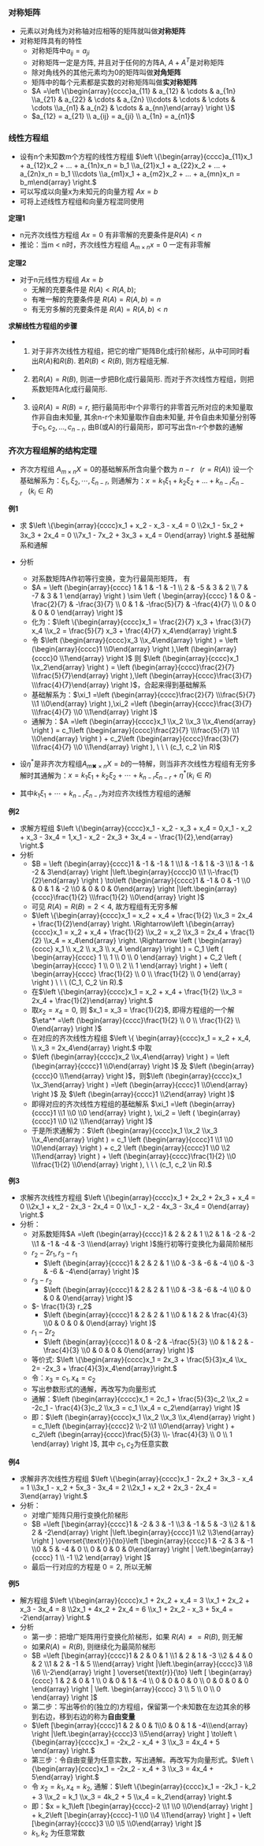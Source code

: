 ### 对称矩阵

- 元素以对角线为对称轴对应相等的矩阵就叫做**对称矩阵**
- 对称矩阵具有的特性
    * 对称矩阵中$a_{ij} = a_{ji}$
    * 对称矩阵一定是方阵, 并且对于任何的方阵A, $A + A^T$是对称矩阵
    * 除对角线外的其他元素均为0的矩阵叫做**对角矩阵**
    * 矩阵中的每个元素都是实数的对称矩阵叫做**实对称矩阵**
    * $A =\left \{\begin{array}{cccc}a_{11} & a_{12} & \cdots & a_{1n} \\a_{21} & a_{22} & \cdots & a_{2n} \\\cdots & \cdots & \cdots & \cdots \\a_{n1} & a_{n2} & \cdots & a_{nn}\end{array} \right \}$
    * $a_{12} = a_{21} \\ a_{ij} = a_{ji} \\ a_{1n} = a_{n1}$

### 线性方程组

- 设有n个未知数m个方程的线性方程组 $\left \{\begin{array}{cccc}a_{11}x_1 + a_{12}x_2 + ... + a_{1n}x_n = b_1  \\a_{21}x_1 + a_{22}x_2 + ... + a_{2n}x_n = b_1  \\\cdots \\a_{m1}x_1 + a_{m2}x_2 + ... + a_{mn}x_n = b_m\end{array} \right.$
- 可以写成以向量x为未知元的向量方程 $Ax = b$
- 可将上述线性方程组和向量方程混同使用

**定理1**

- n元齐次线性方程组 $Ax = 0$ 有非零解的充要条件是$R(A) < n$
- 推论：当m < n时，齐次线性方程组 $A_{m×n} x = 0$ 一定有非零解

**定理2**

- 对于n元线性方程组 $Ax=b$
    * 无解的充要条件是 $R(A) < R(A, b);$
    * 有唯一解的充要条件是 $R(A) = R(A,b) = n$
    * 有无穷多解的充要条件是 $R(A) = R(A,b) < n$

**求解线性方程组的步骤**

- 1) 对于非齐次线性方程组，把它的增广矩阵B化成行阶梯形，从中可同时看出$R(A)$和$R(B)$. 若$R(B) < R(B)$, 则方程组无解. 
- 2) 若$R(A) = R(B)$, 则进一步把B化成行最简形. 而对于齐次线性方程组，则把系数矩阵A化成行最简形.
- 3) 设$R(A) = R(B) = r$, 把行最简形中r个非零行的非零首元所对应的未知量取作非自由未知量, 其余n-r个未知量取作自由未知量, 并令自由未知量分别等于$c_1, c_2, ..., c_{n-r}$, 由B(或A)的行最简形，即可写出含n-r个参数的通解

### 齐次方程组解的结构定理

- 齐次方程组 $A_{m×n}X = 0$的基础解系所含向量个数为 $n-r \ \ \ (r=R(A))$ 设一个基础解系为：$\xi_1, \xi_2, \cdots, \xi_{n-r}$, 则通解为：$x = k_1 \xi_1 + k_2\xi_2 + ... + k_{n-r} \xi_{n-r} \ \ \ (k_i \in R)$

**例1**

- 求 $\left \{\begin{array}{cccc}x_1 + x_2 - x_3 - x_4 = 0 \\2x_1 - 5x_2 + 3x_3 + 2x_4 = 0 \\7x_1 - 7x_2 + 3x_3 + x_4 = 0\end{array} \right.$ 基础解系和通解
- 分析
    * 对系数矩阵A作初等行变换，变为行最简形矩阵， 有
    * $A = \left (\begin{array}{cccc} 1 & 1 & -1 & -1 \\ 2 & -5 & 3 & 2 \\ 7 & -7 & 3 & 1 \end{array}  \right ) \sim \left ( \begin{array}{cccc} 1 & 0 & -\frac{2}{7} & -\frac{3}{7} \\ 0 & 1 & -\frac{5}{7} & -\frac{4}{7} \\ 0 & 0 & 0 & 0 \end{array} \right )$
    * 化为：$\left \{\begin{array}{cccc}x_1 = \frac{2}{7} x_3 + \frac{3}{7} x_4 \\x_2 = \frac{5}{7} x_3 + \frac{4}{7} x_4\end{array} \right.$
    * 令 $\left (\begin{array}{cccc}x_3 \\x_4\end{array} \right ) = \left (\begin{array}{cccc}1 \\0\end{array} \right ),\left (\begin{array}{cccc}0 \\1\end{array} \right )$ 则 $\left (\begin{array}{cccc}x_1 \\x_2\end{array} \right ) = \left (\begin{array}{cccc}\frac{2}{7} \\\frac{5}{7}\end{array} \right ),\left (\begin{array}{cccc}\frac{3}{7} \\\frac{4}{7}\end{array} \right )$，合起来得到基础解系
    * 基础解系为：$\xi_1 =\left (\begin{array}{cccc}\frac{2}{7} \\\frac{5}{7} \\1 \\0\end{array} \right ),\xi_2 =\left (\begin{array}{cccc}\frac{3}{7} \\\frac{4}{7} \\0 \\1\end{array} \right )$
    * 通解为：$A =\left (\begin{array}{cccc}x_1 \\x_2 \\x_3 \\x_4\end{array} \right ) = c_1\left (\begin{array}{cccc}\frac{2}{7} \\\frac{5}{7} \\1 \\0\end{array} \right ) + c_2\left (\begin{array}{cccc}\frac{3}{7} \\\frac{4}{7} \\0 \\1\end{array} \right ), \ \ \ (c_1, c_2 \in R)$

- 设$\eta^*$是非齐次方程组$A_{m✖×n} X = b$的一特解，则当非齐次线性方程组有无穷多解时其通解为：$x = k_1\xi_1 + k_2\xi_2 + \cdots + k_{n-r}\xi_{n-r} + \eta^* (k_i \in R)$
- 其中$k_1\xi_1 + \cdots + k_{n-r} \xi_{n-r}$为对应齐次线性方程组的通解

**例2**

- 求解方程组 $\left \{\begin{array}{cccc}x_1 - x_2 - x_3 + x_4 = 0,x_1 - x_2 + x_3 - 3x_4 = 1,x_1 - x_2 - 2x_3 + 3x_4 = - \frac{1}{2},\end{array} \right.$
- 分析
    * $B = \left (\begin{array}{cccc}1 & -1 & -1 & 1 \\1 & -1 & 1 & -3 \\1 & -1 & -2 & 3\end{array} \right |\left.\begin{array}{cccc}0 \\1 \\-\frac{1}{2}\end{array} \right ) \to\left (\begin{array}{cccc}1 & -1 & 0 & -1 \\0 & 0 & 1 & -2 \\0 & 0 & 0 & 0\end{array} \right |\left.\begin{array}{cccc}\frac{1}{2} \\\frac{1}{2} \\0\end{array} \right )$
    * 可见 $R(A) = R(B) = 2 < 4$, 故方程组有无穷多解
    * $\left \{\begin{array}{cccc}x_1 = x_2 + x_4 + \frac{1}{2} \\x_3 = 2x_4 + \frac{1}{2}\end{array} \right. \Rightarrow\left \{\begin{array}{cccc}x_1 = x_2 + x_4 + \frac{1}{2} \\x_2 = x_2 \\x_3 = 2x_4 + \frac{1}{2} \\x_4 = x_4\end{array} \right.  \Rightarrow \left ( \begin{array}{cccc} x_1 \\ x_2 \\ x_3 \\ x_4 \end{array}  \right ) = C_1 \left ( \begin{array}{cccc} 1 \\ 1 \\ 0 \\ 0 \end{array} \right ) + C_2 \left ( \begin{array}{cccc} 1 \\ 0 \\ 2 \\ 1 \end{array}  \right ) +  \left ( \begin{array}{cccc} \frac{1}{2} \\ 0 \\ \frac{1}{2} \\ 0 \end{array} \right ) \ \ \  (C_1, C_2 \in R).$
    * 在$\left \{\begin{array}{cccc}x_1 = x_2 + x_4 + \frac{1}{2} \\x_3 = 2x_4 + \frac{1}{2}\end{array} \right.$
    * 取$x_2 = x_4 = 0$, 则 $x_1 = x_3 = \frac{1}{2}$, 即得方程组的一个解 $\eta^* =\left (\begin{array}{cccc}\frac{1}{2} \\ 0 \\ \frac{1}{2} \\ 0\end{array} \right )$
    * 在对应的齐次线性方程组 $\left \{ \begin{array}{cccc}x_1 = x_2 + x_4, \\ x_3 = 2x_4\end{array} \right.$ 中取
    * $\left (\begin{array}{cccc}x_2 \\x_4\end{array} \right ) = \left (\begin{array}{cccc}1 \\0\end{array} \right )$ 及 $\left (\begin{array}{cccc}0 \\1\end{array} \right )$，则$\left (\begin{array}{cccc}x_1 \\x_3\end{array} \right ) =\left (\begin{array}{cccc}1 \\0\end{array} \right )$ 及 $\left (\begin{array}{cccc}1 \\2\end{array} \right )$
    * 即得对应的齐次线性方程组的基础解系 $\xi_1 =\left (\begin{array}{cccc}1 \\1 \\0 \\0 \end{array} \right ), \xi_2 = \left ( \begin{array}{cccc}1 \\0 \\2 \\1\end{array} \right )$
    * 于是所求通解为：$\left (\begin{array}{cccc}x_1 \\x_2 \\x_3 \\x_4\end{array} \right ) = c_1 \left (\begin{array}{cccc}1 \\1 \\0 \\0\end{array} \right ) + c_2 \left (\begin{array}{cccc}1 \\0 \\2 \\1\end{array} \right ) + \left (\begin{array}{cccc}\frac{1}{2} \\0 \\\frac{1}{2} \\0\end{array} \right ), \ \ \ (c_1, c_2 \in R).$

**例3**

- 求解齐次线性方程组 $\left \{\begin{array}{cccc}x_1 + 2x_2 + 2x_3 + x_4 = 0 \\2x_1 + x_2 - 2x_3 - 2x_4 = 0 \\x_1 - x_2 - 4x_3 - 3x_4 = 0\end{array} \right.$
- 分析：
    * 对系数矩阵$A =\left (\begin{array}{cccc}1 & 2 & 2 & 1 \\2 & 1 & -2 & -2 \\1 & -1 & -4 & -3 \\\end{array} \right )$施行初等行变换化为最简阶梯形
    * $r_2 - 2r_1, r_3 - r_1$
        * $\left (\begin{array}{cccc}1 & 2 & 2 & 1 \\0 & -3 & -6 & -4 \\0 & -3 & -6 & -4\end{array} \right )$
    * $r_3 - r_2$
        * $\left (\begin{array}{cccc}1 & 2 & 2 & 1 \\0 & -3 & -6 & -4 \\0 & 0 & 0 & 0\end{array} \right )$
    * $- \frac{1}{3} r_2$
        * $\left (\begin{array}{cccc}1 & 2 & 2 & 1 \\0 & 1 & 2 & \frac{4}{3} \\0 & 0 & 0 & 0\end{array} \right )$
    * $r_1 - 2r_2$
        * $\left (\begin{array}{cccc}1 & 0 & -2 & -\frac{5}{3} \\0 & 1 & 2 & -\frac{4}{3} \\0 & 0 & 0 & 0\end{array} \right )$
    * 等价式: $\left \{\begin{array}{cccc}x_1 = 2x_3 + \frac{5}{3}x_4 \\x_ 2= -2x_3 + \frac{4}{3}x_4\end{array}\right.$
    * 令：$x_3 = c_1, x_4 = c_2$
    * 写出参数形式的通解，再改写为向量形式
    * 通解：$\left (\begin{array}{cccc}x_1 = 2c_1 + \frac{5}{3}c_2 \\x_2 = -2c_1 - \frac{4}{3}c_2 \\x_3 = c_1 \\x_4 = c_2\end{array} \right )$
    * 即：$\left (\begin{array}{cccc}x_1 \\x_2 \\x_3 \\x_4\end{array} \right ) = c_1\left (\begin{array}{cccc}2 \\-2 \\1 \\0\end{array} \right ) + c_2\left (\begin{array}{cccc}\frac{5}{3} \\- \frac{4}{3} \\ 0 \\ 1 \end{array} \right )$, 其中 $c_1, c_2$为任意实数

**例4**

- 求解非齐次线性方程组 $\left \{\begin{array}{cccc}x_1 - 2x_2 + 3x_3 - x_4 = 1 \\3x_1 - x_2 + 5x_3 - 3x_4 = 2 \\2x_1 + x_2 + 2x_3 - 2x_4 = 3\end{array} \right.$
- 分析：
    * 对增广矩阵只用行变换化阶梯形
    * $B =\left [\begin{array}{cccc}1 & -2 & 3 & -1 \\3 & -1 & 5 & -3 \\2 & 1 & 2 & -2\end{array} \right |\left.\begin{array}{cccc}1 \\2 \\3\end{array} \right ] \overset{\text{r}}{\to}\left [\begin{array}{cccc}1 & -2 & 3 & -1 \\0 & 5 & -4 & 0 \\ 0 & 0 & 0 & 0\end{array} \right | \left.\begin{array}{cccc} 1 \\ -1 \\2 \end{array} \right ]$
    * 最后一行对应的方程是 $0 = 2$, 所以无解

**例5**

- 解方程组 $\left \{\begin{array}{cccc}x_1 + 2x_2 + x_4 = 3 \\x_1 + 2x_2 + x_3 - 3x_4 = 8 \\2x_1 + 4x_2 + 2x_4 = 6 \\x_1 + 2x_2 - x_3 + 5x_4 = -2\end{array} \right.$
- 分析
    * 第一步：把增广矩阵用行变换化阶梯形，如果 $R(A) \neq = R(B)$, 则无解
    * 如果$R(A) = R(B)$, 则继续化为最简阶梯形
    * $B =\left [\begin{array}{cccc}1 & 2 & 0 & 1 \\1 & 2 & 1 & -3 \\2 & 4 & 0 & 2 \\1 & 2 & -1 & 5 \\\end{array} \right |\left.\begin{array}{cccc}3 \\8 \\6 \\-2\end{array} \right ] \overset{\text{r}}{\to} \left [ \begin{array}{cccc} 1 & 2 & 0 & 1 \\ 0 & 0 & 1 & -4 \\ 0 & 0 & 0 & 0 \\ 0 & 0 & 0 & 0 \end{array}  \right | \left. \begin{array}{cccc} 3 \\ 5 \\ 0 \\ 0 \end{array} \right ]$
    * 第二步：写出等价的(独立的)方程组，保留第一个未知数在左边其余的移到右边，移到右边的称为**自由变量**
    * $\left [\begin{array}{cccc}1 & 2 & 0 & 1\\0 & 0 & 1 & -4\\\end{array} \right |\left.\begin{array}{cccc}3 \\5\end{array} \right ] \to\left \{\begin{array}{cccc}x_1 = -2x_2 - x_4 + 3 \\x_3 = 4x_4 + 5 \end{array} \right.$
    * 第三步：令自由变量为任意实数，写出通解。再改写为向量形式。$\left \{\begin{array}{cccc}x_1 = -2x_2 - x_4 + 3 \\x_3 = 4x_4 + 5\end{array} \right.$
    * 令 $x_2 = k_1, x_4 = k_2$, 通解：$\left \{\begin{array}{cccc}x_1 = -2k_1 - k_2 + 3 \\x_2 = k_1 \\x_3 = 4k_2 + 5 \\x_4 = k_2\end{array} \right.$
    * 即：$x = k_1\left [\begin{array}{cccc}-2 \\1 \\0 \\0\end{array} \right ] + k_2\left [\begin{array}{cccc}-1 \\0 \\4 \\1\end{array} \right ] + \left [\begin{array}{cccc}3 \\0 \\5 \\0\end{array} \right ]$
    * $k_1, k_2$ 为任意常数